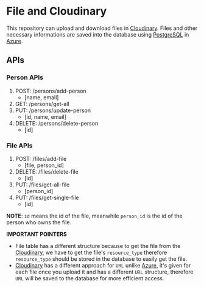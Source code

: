 # File and Cloudinary
This repository can upload and download files in [Cloudinary](https://cloudinary.com/). Files and other necessary informations are saved into the database using [PostgreSQL](https://www.postgresql.org/) in [Azure](https://azure.microsoft.com/en-us).

## APIs
### Person APIs
1. POST: /persons/add-person
   - [name, email]
2. GET: /persons/get-all
3. PUT: /persons/update-person
   - [id, name, email]
4. DELETE: /persons/delete-person
   - [id]

### File APIs
1. POST: /files/add-file
   - [file, person_id]
2. DELETE: /files/delete-file
   - [id]
3. PUT: /files/get-all-file
   - [person_id]
4. PUT: /files/get-single-file
   - [id]

**NOTE**: ```id``` means the id of the file, meanwhile ```person_id``` is the id of the person who owns the file.

**IMPORTANT POINTERS**
- File table has a different structure because to get the file from the [Cloudinary](https://cloudinary.com/), we have to get the file's ```resource_type``` therefore ```resource_type``` should be stored in the database to easily get the file.
- [Cloudinary](https://cloudinary.com/) has a different approach for ```URL``` unlike [Azure](https://azure.microsoft.com/en-us), it's given for each file once you upload it and has a different ```URL``` structure, therefore ```URL``` will be saved to the database for more efficient access.

